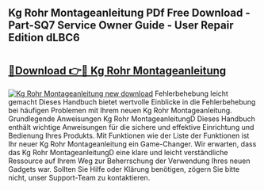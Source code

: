 ## Kg Rohr Montageanleitung PDf Free Download - Part-SQ7 Service Owner Guide - User Repair Edition dLBC6

# <h2><a href="http://df8kso.blite.top/?on=Kg+Rohr+Montageanleitung">🔗Download 👉🔴 Kg Rohr Montageanleitung</a></h2>

[![Kg Rohr Montageanleitung new download](https://i.imgur.com/lujVjoI.png)](http://df8kso.blite.top/?on=Kg+Rohr+Montageanleitung)
Fehlerbehebung leicht gemacht Dieses Handbuch bietet wertvolle Einblicke in die Fehlerbehebung bei häufigen Problemen mit Ihrem neuen Kg Rohr Montageanleitung. Grundlegende Anweisungen Kg Rohr MontageanleitungD Dieses Handbuch enthält wichtige Anweisungen für die sichere und effektive Einrichtung und Bedienung Ihres Produkts. Mit Funktionen wie der Liste der Funktionen ist Ihr neuer Kg Rohr Montageanleitung ein Game-Changer. Wir erwarten, dass das Kg Rohr MontageanleitungD eine klare und leicht verständliche Ressource auf Ihrem Weg zur Beherrschung der Verwendung Ihres neuen Gadgets war. Sollten Sie Hilfe oder Klärung benötigen, zögern Sie bitte nicht, unser Support-Team zu kontaktieren.
